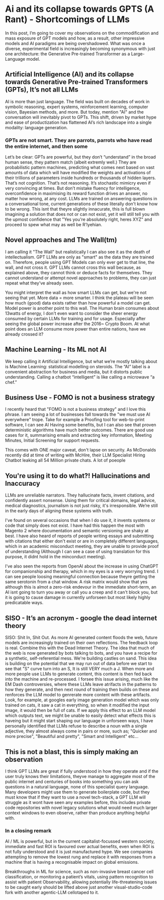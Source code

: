 <!-- Title: AI > GPT -->
<!-- Date: 17/06/2025 -->
<!-- Keywords: AI,ML,ChatGPT,Machine Learning,Overuse,Capitalism -->
<!-- Type: ARTICLE -->

# Ai and its collapse towards GPTS (A Rant) - Shortcomings of LLMs
In this post, I’m going to cover my observations on the commodification and mass exposure of GPT models and how, as a result, other impressive models and AI paradigms are being overshadowed.
What was once a diverse, experimental field is increasingly becoming synonymous with just one architecture: the Generative Pre-trained Transformer as a Large-Language model.

## Artificial Intelligence (AI) and its collapse towards Generative Pre-trained Transformers (GPTs), It’s not all LLMs
AI is more than just language. 
The field was built on decades of work in symbolic reasoning, expert systems, reinforcement learning, computer vision, Bayesian methods, and more. 
But today, mention "AI" and the conversation will inevitably pivot to GPTs. 
This shift, driven by market hype and ease of productization has flattened AI’s rich landscape into a single modality: language generation.

### GPTs are not smart. They are parrots, parrots who have read the entire internet, and then some
Let’s be clear: GPTs are powerful, but they don’t “understand” in the broad human sense, they pattern match (albeit extremly well.)
They are probabilistic pattern machines, predicting what comes next based on vast amounts of data which will have modified the weights and activations of their trillions of parameters inside hundreds or thousands of hidden layers.
That’s not cognition. That’s not reasoning. It’s stochastic mimicry even if very convincing at times. 
But don’t mistake fluency for intelligence, overconfidence in maximising its reward function drives an answer, no matter how wrong, at any cost.
LLMs are trained on answering questions in a conversational tone, current generations of these literally don't know how to be wrong. This isnt that theyre slightly innacurate, this is full blown imagining a solution that does not or can not exist,
yet it will still tell you with the upmost confidence that "Yes you're absolutely right, heres XYZ" and proceed to spew what may as well be R'lyehian.

## Novel approaches and The Wall(tm)
I am calling it "The Wall" but realistically I can also see it as the death of intellectualism. 
GPT LLMs are only as "smart" as the data they are trained on. Therefore, people using GPT Models can only ever get to that line, the wall, and not cross it. 
GPT LLMs cannot cross this wall because, as explained above, they cannot think or deduce facts for themselves. 
They cannot understand or attempt novel approaches to problems, they can just repeat what they’ve already seen.

You might interpret the wall as how smart LLMs can get, but we're not seeing that yet. More data = more smarter. I think the plateau will be seen how much (good) data exists rather than how powerful a model can get.
Model power is another point to this wall. The Human brain consumes about 13watts of energy, I don't even want to consider the sheer energy consumed by certain LLMs for training and for usage. Especially after seeing the global power increase after the 2016~ Crypto Boom.
At what point does an LLM consume more power than entire nations, have we already crossed it?

## Machine Learning - Its ML not AI
We keep calling it Artificial Intelligence, but what we’re mostly talking about is Machine Learning: statistical modelling on steroids. 
The “AI” label is a convenient abstraction for business and media, but it distorts public understanding. Calling a chatbot “intelligent” is like calling a microwave “a chef.”

## Business Use - FOMO is not a business strategy
I recently heard that "FOMO is not a business strategy" and I love this phrase. I am seeing a lot of businesses fall towards the "we must use AI everywhere" trope. 
Take for example a Proofing tool for web-to-print software, I can see AI Having some benefits, but I can also see that proven deterministic algorithms have much better outcomes.
There are good use cases for it, summarising emails and extracting key information, Meeting Minutes, Initial Screening for support requests.

This comes with ONE major caveat, don't lapse on security. As McDonalds recently did at time of writing with McHire, their LLM Specialist Hiring Chatbot leaking all 54 Million private chats.
A lot of poeople

## You're using it to do what?! Hallucinations and Inaccuracy
LLMs are unreliable narrators. 
They hallucinate facts, invent citations, and confidently assert nonsense. 
Using them for critical domains, legal advice, medical diagnostics, journalism is not just risky, it's irresponsible. 
We’re still in the early days of aligning these systems with truth.

I've found on several occasions that when I do use it, it invents systems or code that simply does not exist. 
I have had this happen the most with Magento 2 where documentation and semantic versioning are shaky at best.
I have also heard of reports of people writing essays and submitting with citations that either don't exist or are in completely different languages, 
which in an academic misconduct meeting, they are unable to provide proof of understanding (Although I can see a case of using translation for this purpose, it didnt hold in the minconduct meeting).

I've also seen the reports from OpenAI about the increase in using ChatGPT for companionship and therapy, which in my eyes is a very worrying trend.
I can see people loosing meaningful connection because theyre getting the same serotonin from a chat window. A risk matrix would show that yes although this 
is almot a zero-risk endevour in the immediate short-term, an AI isnt going to turn you away or call you a creep and it can't block you, but it is going to cause damage in currently unforseen but most likely highly predicatable ways. 

## SISO - It’s an acronym - google the dead internet theory
SISO: Shit In, Shit Out. As more AI generated content floods the web, future models are increasingly trained on their own reflections. 
The feedback loop is real.
Combine this with the Dead Internet Theory. The idea that much of the web is now generated by bots talking to bots, and you have a recipe for a synthetic, self-referential mess. 
We're building castles on sand.
This idea is building on the potential that we may run out of data before we start to see that "S" curve turn into an S, It is still VERY much a J.
When more and more people use LLMs to generate content, this content is then fed back into the machine and re-processed.
I forsee this issue arising, much like the EM Dash controversies, where these LLMs  leave atrifacts in the patterns to how they generate, and then next round of training then builds on these and renforces the LLM model to genrerate more content with these artifacts.
Look, for example, at googles early image generation model which was only trained on cats, it saw a cat in everything, so when it modified the input image, it would then be full of cats. If we apply this effect to an LLM model which outputs text, we might be unable to easily detect what effects this is haveing but it might start shaping our language in unforseen ways, I have personally identified that LLMs refuse to describe a noun with a single adjective, they almost always come in pairs or more, such as; "Quicker and more precise", "Beautiful and pretty", "Smart and Intelligent" etc...

## This is not a blast, this is simply making an observation
I think GPT LLMs are great if fully understood in how they operate and if the user truly knows their limitations, theyve manage to aggregate most of the public internet and centuries of books into something you can ask questions in a natural language, none of this specialist query language.
Many developers might use them to generate boilerplate code, but they must know that if they want to use a novel tech-stack, a GPT LLM will struggle as it wont have seen any examples before, this includes private code repositories with novel legacy solutions what would need much larger context windows to even observe, rather than produce anything helpful with.

### In a closing remark
AI / ML is powerful, but in the current capitalist-focussed western society, immediate and fast ROI is favoured over actual benefits, even when ROI is not fully understood and it is just manufactured hype. 
We see companies attempting to remove the lowest rung and replace it with responses from a machine that is having a recognisable impact on global emissions.

Breakthroughs in ML for science, such as non-invasive breast cancer cell classification, 
or monitoring a patient’s vitals, using pattern recognition to assist with patient Observability, allowing potentially life-threatening issues to be caught early should be lifted above just another visual-studio-code fork with another agentic-LLM cellotaped to it.

